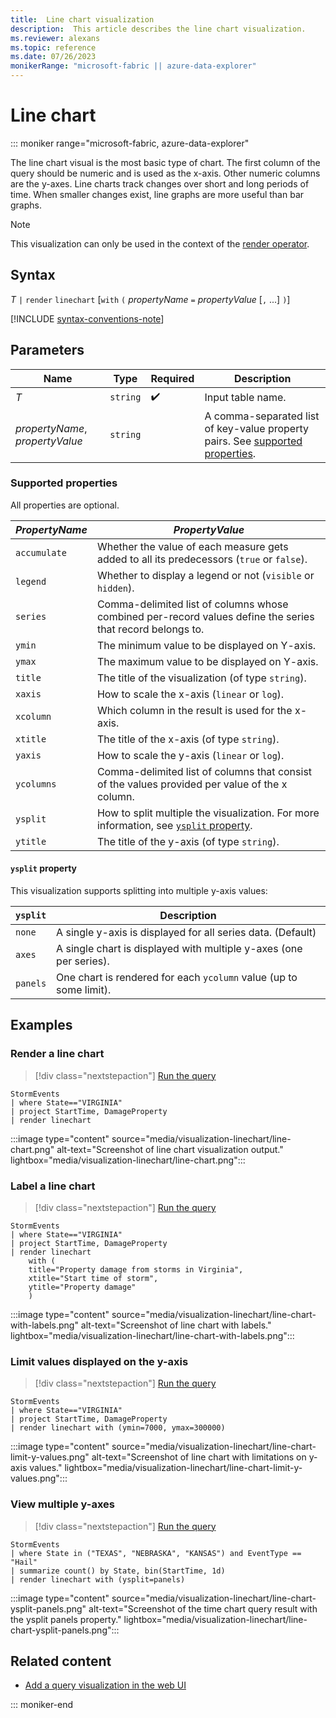 ```yaml
---
title:  Line chart visualization
description:  This article describes the line chart visualization.
ms.reviewer: alexans
ms.topic: reference
ms.date: 07/26/2023
monikerRange: "microsoft-fabric || azure-data-explorer"
---
```

# Line chart

::: moniker range="microsoft-fabric, azure-data-explorer"

The line chart visual is the most basic type of chart. The first column of the query should be numeric and is used as the x-axis. Other numeric columns are the y-axes. Line charts track changes over short and long periods of time. When smaller changes exist, line graphs are more useful than bar graphs.

> [!NOTE]
> This visualization can only be used in the context of the [render operator](render-operator.md).

## Syntax

*T* `|` `render` `linechart` [`with` `(` *propertyName* `=` *propertyValue* [`,` ...] `)`]

[!INCLUDE [syntax-conventions-note](../includes/syntax-conventions-note.md)]

## Parameters

| Name | Type | Required | Description |
| -- | -- | -- | -- |
| *T* | `string` |  :heavy_check_mark: | Input table name.
| *propertyName*, *propertyValue* | `string` | | A comma-separated list of key-value property pairs. See [supported properties](#supported-properties).|

### Supported properties

All properties are optional.

|*PropertyName*|*PropertyValue*                                                                   |
|--------------|----------------------------------------------------------------------------------|
|`accumulate`  |Whether the value of each measure gets added to all its predecessors (`true` or `false`).|
|`legend`      |Whether to display a legend or not (`visible` or `hidden`).                       |
|`series`      |Comma-delimited list of columns whose combined per-record values define the series that record belongs to.|
|`ymin`        |The minimum value to be displayed on Y-axis.                                      |
|`ymax`        |The maximum value to be displayed on Y-axis.                                      |
|`title`       |The title of the visualization (of type `string`).                                |
|`xaxis`       |How to scale the x-axis (`linear` or `log`).                                      |
|`xcolumn`     |Which column in the result is used for the x-axis.                                |
|`xtitle`      |The title of the x-axis (of type `string`).                                       |
|`yaxis`       |How to scale the y-axis (`linear` or `log`).                                      |
|`ycolumns`    |Comma-delimited list of columns that consist of the values provided per value of the x column.|
|`ysplit`      |How to split multiple the visualization. For more information, see [`ysplit` property](#ysplit-property).                             |
|`ytitle`      |The title of the y-axis (of type `string`).                                       |

#### `ysplit` property

This visualization supports splitting into multiple y-axis values:

|`ysplit`  |Description                                                       |
|----------|------------------------------------------------------------------|
|`none`    |A single y-axis is displayed for all series data. (Default)       |
|`axes`    |A single chart is displayed with multiple y-axes (one per series).|
|`panels`  |One chart is rendered for each `ycolumn` value (up to some limit).|

## Examples

### Render a line chart

> [!div class="nextstepaction"]
> <a href="https://dataexplorer.azure.com/clusters/help/databases/Samples?query=H4sIAAAAAAAAAwsuyS/KdS1LzSsp5qpRKM9ILUpVCC5JLEm1tVUK8wxy9/TzdFQCyhQU5WelJpeA5IpKQjJzU3UUXBJzE9NTA4ryC1KLSiqBaopS81JSixRyMvNSkzOAygCpk5aiXAAAAA==" target="_blank">Run the query</a>

```kusto
StormEvents
| where State=="VIRGINIA"
| project StartTime, DamageProperty
| render linechart 
```

:::image type="content" source="media/visualization-linechart/line-chart.png" alt-text="Screenshot of line chart visualization output." lightbox="media/visualization-linechart/line-chart.png":::

### Label a line chart

> [!div class="nextstepaction"]
> <a href="https://dataexplorer.azure.com/clusters/help/databases/Samples?query=H4sIAAAAAAAAA22OwQrCMAyG73uK0JPCXmEHQZFeRJzsXrZsjaztSINz4MPb1Xkzp8D//V9SS2B3eqKXWLxhtsgItRjBqlKNvp31RR9USiYOD2xlzVju5LCEo3FmwCuHCVmWxDD6DhlG8tjahBWQZiaxsMurkIxYqV8DuiyAnoODuP4RgTw0xAN5MqrMpdfWyoeTwiGE/otvxPLfq3K4/wAc1ztT4QAAAA==" target="_blank">Run the query</a>

```kusto
StormEvents
| where State=="VIRGINIA"
| project StartTime, DamageProperty
| render linechart
    with (
    title="Property damage from storms in Virginia",
    xtitle="Start time of storm",
    ytitle="Property damage"
    )
```

:::image type="content" source="media/visualization-linechart/line-chart-with-labels.png" alt-text="Screenshot of line chart with labels." lightbox="media/visualization-linechart/line-chart-with-labels.png":::

### Limit values displayed on the y-axis

> [!div class="nextstepaction"]
> <a href="https://dataexplorer.azure.com/clusters/help/databases/Samples?query=H4sIAAAAAAAAAxXKsQrCMBRG4d2nuHRS6BBwcMogKJKliC3uof6YiDcp14s14MM3Pet3es3C5y+SfjZ/mgME1KtXWNvc3e3iOndsqkySXxh1NdEhMlo6efZPXCVPEC31EaQHhN4xYQx1ozlqoG3hmOzBGNNSYf+ze7O2WwCSj8TeegAAAA==" target="_blank">Run the query</a>

```kusto
StormEvents
| where State=="VIRGINIA"
| project StartTime, DamageProperty
| render linechart with (ymin=7000, ymax=300000)
```

:::image type="content" source="media/visualization-linechart/line-chart-limit-y-values.png" alt-text="Screenshot of line chart with limitations on y-axis values." lightbox="media/visualization-linechart/line-chart-limit-y-values.png":::

### View multiple y-axes

> [!div class="nextstepaction"]
> <a href="https://dataexplorer.azure.com/clusters/help/databases/Samples?query=H4sIAAAAAAAAAyWMvwqDMBCH9z7FkSkBlz6AQwpCQXBoHLpGPfAgOSU5FUsfvmm7/f7wfU6WFJsdWfLlDceMCcGJFwRi0KpvntapClTX3B7WtfabW9u5shrwPMGP7c8Voa5B3T0FVUR5i9EneiGMy8aiDQzn31vBQKxLTNJTLPU6mQIk5AkTBGIc5/LBQTKDPvMaSOrVM4ZsPghjwq6tAAAA" target="_blank">Run the query</a>

```kusto
StormEvents
| where State in ("TEXAS", "NEBRASKA", "KANSAS") and EventType == "Hail"
| summarize count() by State, bin(StartTime, 1d)
| render linechart with (ysplit=panels)
```

:::image type="content" source="media/visualization-linechart/line-chart-ysplit-panels.png" alt-text="Screenshot of the time chart query result with the ysplit panels property." lightbox="media/visualization-linechart/line-chart-ysplit-panels.png":::


<!-- //TODO put in moniker pivots -->

## Related content

* [Add a query visualization in the web UI](/azure/data-explorer/add-query-visualizations)

::: moniker-end